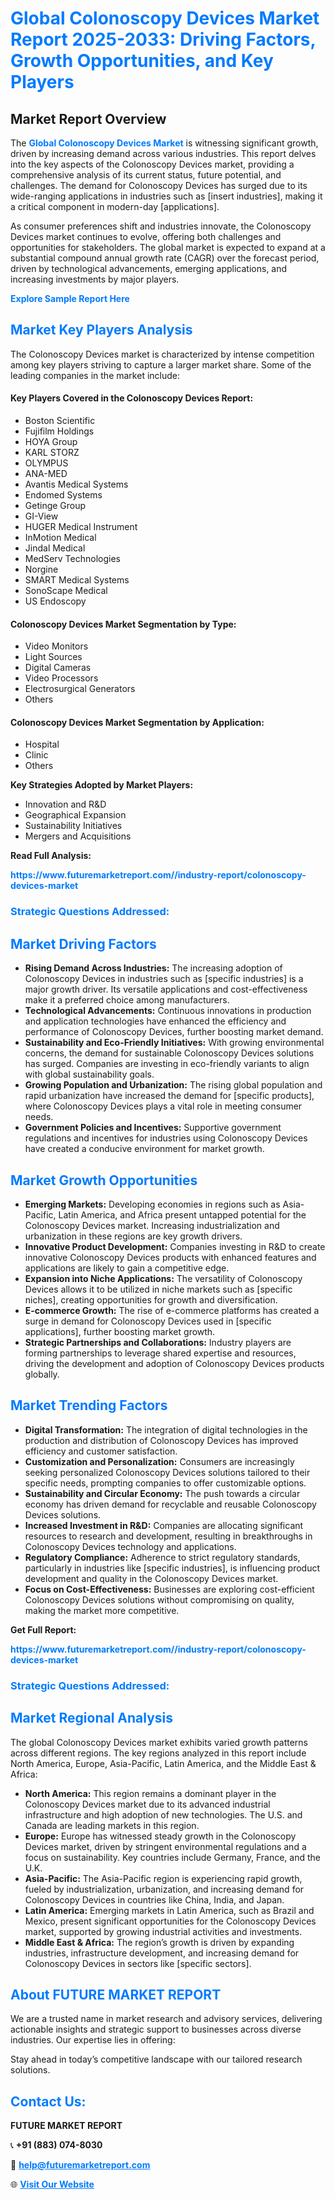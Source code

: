 <h1 style="color: #007BFF;">Global Colonoscopy Devices Market Report 2025-2033: Driving Factors, Growth Opportunities, and Key Players</h1>

<section id="overview">
<h2>Market Report Overview</h2>
<p>The <a href="https://www.futuremarketreport.com//industry-report/colonoscopy-devices-market" style="color: #007BFF; text-decoration: none;"><strong>Global Colonoscopy Devices Market</strong></a> is witnessing significant growth, driven by increasing demand across various industries. This report delves into the key aspects of the Colonoscopy Devices market, providing a comprehensive analysis of its current status, future potential, and challenges. The demand for Colonoscopy Devices has surged due to its wide-ranging applications in industries such as [insert industries], making it a critical component in modern-day [applications].</p>
<p>As consumer preferences shift and industries innovate, the Colonoscopy Devices market continues to evolve, offering both challenges and opportunities for stakeholders. The global market is expected to expand at a substantial compound annual growth rate (CAGR) over the forecast period, driven by technological advancements, emerging applications, and increasing investments by major players.</p>
</section>

<section id="overview">
<p><a href="https://www.futuremarketreport.com//request-sample/reportId=89645" style="color: #007BFF; text-decoration: none;"><strong>Explore Sample Report Here</strong></a></p>
</section>

<section id="key-players">
<h2 style="color: #007BFF;">Market Key Players Analysis</h2>
<p>The Colonoscopy Devices market is characterized by intense competition among key players striving to capture a larger market share. Some of the leading companies in the market include:</p>
<h4>Key Players Covered in the Colonoscopy Devices Report:</h4>
<ul><li>Boston Scientific</li><li>Fujifilm Holdings</li><li>HOYA Group</li><li>KARL STORZ</li><li>OLYMPUS</li><li>ANA-MED</li><li>Avantis Medical Systems</li><li>Endomed Systems</li><li>Getinge Group</li><li>GI-View</li><li>HUGER Medical Instrument</li><li>InMotion Medical</li><li>Jindal Medical</li><li>MedServ Technologies</li><li>Norgine</li><li>SMART Medical Systems</li><li>SonoScape Medical</li><li>US Endoscopy</li></ul>
<h4>Colonoscopy Devices Market Segmentation by Type:</h4>
<ul><li>Video Monitors</li><li>Light Sources</li><li>Digital Cameras</li><li>Video Processors</li><li>Electrosurgical Generators</li><li>Others</li></ul>

<h4>Colonoscopy Devices Market Segmentation by Application:</h4>
<ul><li>Hospital</li><li>Clinic</li><li>Others</li></ul>
<p><strong>Key Strategies Adopted by Market Players:</strong></p>
<ul>
<li>Innovation and R&D</li>
<li>Geographical Expansion</li>
<li>Sustainability Initiatives</li>
<li>Mergers and Acquisitions</li>
</ul>
</section>

<section>
<p><strong>Read Full Analysis: </strong></p><a href="https://www.futuremarketreport.com//industry-report/colonoscopy-devices-market" style="color: #007BFF; text-decoration: none;"><strong>https://www.futuremarketreport.com//industry-report/colonoscopy-devices-market</strong></a>
<h3 style="color: #007BFF;">Strategic Questions Addressed:</h3>
</section>

<section id="driving-factors">
<h2 style="color: #007BFF;">Market Driving Factors</h2>
<ul>
<li><strong>Rising Demand Across Industries:</strong> The increasing adoption of Colonoscopy Devices in industries such as [specific industries] is a major growth driver. Its versatile applications and cost-effectiveness make it a preferred choice among manufacturers.</li>
<li><strong>Technological Advancements:</strong> Continuous innovations in production and application technologies have enhanced the efficiency and performance of Colonoscopy Devices, further boosting market demand.</li>
<li><strong>Sustainability and Eco-Friendly Initiatives:</strong> With growing environmental concerns, the demand for sustainable Colonoscopy Devices solutions has surged. Companies are investing in eco-friendly variants to align with global sustainability goals.</li>
<li><strong>Growing Population and Urbanization:</strong> The rising global population and rapid urbanization have increased the demand for [specific products], where Colonoscopy Devices plays a vital role in meeting consumer needs.</li>
<li><strong>Government Policies and Incentives:</strong> Supportive government regulations and incentives for industries using Colonoscopy Devices have created a conducive environment for market growth.</li>
</ul>
</section>

<section id="growth-opportunities">
<h2 style="color: #007BFF;">Market Growth Opportunities</h2>
<ul>
<li><strong>Emerging Markets:</strong> Developing economies in regions such as Asia-Pacific, Latin America, and Africa present untapped potential for the Colonoscopy Devices market. Increasing industrialization and urbanization in these regions are key growth drivers.</li>
<li><strong>Innovative Product Development:</strong> Companies investing in R&D to create innovative Colonoscopy Devices products with enhanced features and applications are likely to gain a competitive edge.</li>
<li><strong>Expansion into Niche Applications:</strong> The versatility of Colonoscopy Devices allows it to be utilized in niche markets such as [specific niches], creating opportunities for growth and diversification.</li>
<li><strong>E-commerce Growth:</strong> The rise of e-commerce platforms has created a surge in demand for Colonoscopy Devices used in [specific applications], further boosting market growth.</li>
<li><strong>Strategic Partnerships and Collaborations:</strong> Industry players are forming partnerships to leverage shared expertise and resources, driving the development and adoption of Colonoscopy Devices products globally.</li>
</ul>
</section>

<section id="trending-factors">
<h2 style="color: #007BFF;">Market Trending Factors</h2>
<ul>
<li><strong>Digital Transformation:</strong> The integration of digital technologies in the production and distribution of Colonoscopy Devices has improved efficiency and customer satisfaction.</li>
<li><strong>Customization and Personalization:</strong> Consumers are increasingly seeking personalized Colonoscopy Devices solutions tailored to their specific needs, prompting companies to offer customizable options.</li>
<li><strong>Sustainability and Circular Economy:</strong> The push towards a circular economy has driven demand for recyclable and reusable Colonoscopy Devices solutions.</li>
<li><strong>Increased Investment in R&D:</strong> Companies are allocating significant resources to research and development, resulting in breakthroughs in Colonoscopy Devices technology and applications.</li>
<li><strong>Regulatory Compliance:</strong> Adherence to strict regulatory standards, particularly in industries like [specific industries], is influencing product development and quality in the Colonoscopy Devices market.</li>
<li><strong>Focus on Cost-Effectiveness:</strong> Businesses are exploring cost-efficient Colonoscopy Devices solutions without compromising on quality, making the market more competitive.</li>
</ul>
</section>

<section>
<p><strong>Get Full Report: </strong></p><a href="https://www.futuremarketreport.com//industry-report/colonoscopy-devices-market" style="color: #007BFF; text-decoration: none;"><strong>https://www.futuremarketreport.com//industry-report/colonoscopy-devices-market</strong></a>
<h3 style="color: #007BFF;">Strategic Questions Addressed:</h3>
</section>


<section id="regional-analysis">
<h2 style="color: #007BFF;">Market Regional Analysis</h2>
<p>The global Colonoscopy Devices market exhibits varied growth patterns across different regions. The key regions analyzed in this report include North America, Europe, Asia-Pacific, Latin America, and the Middle East & Africa:</p>
<ul>
<li><strong>North America:</strong> This region remains a dominant player in the Colonoscopy Devices market due to its advanced industrial infrastructure and high adoption of new technologies. The U.S. and Canada are leading markets in this region.</li>
<li><strong>Europe:</strong> Europe has witnessed steady growth in the Colonoscopy Devices market, driven by stringent environmental regulations and a focus on sustainability. Key countries include Germany, France, and the U.K.</li>
<li><strong>Asia-Pacific:</strong> The Asia-Pacific region is experiencing rapid growth, fueled by industrialization, urbanization, and increasing demand for Colonoscopy Devices in countries like China, India, and Japan.</li>
<li><strong>Latin America:</strong> Emerging markets in Latin America, such as Brazil and Mexico, present significant opportunities for the Colonoscopy Devices market, supported by growing industrial activities and investments.</li>
<li><strong>Middle East & Africa:</strong> The region’s growth is driven by expanding industries, infrastructure development, and increasing demand for Colonoscopy Devices in sectors like [specific sectors].</li>
</ul>
</section>

<footer>
<h2 style="color: #007BFF;">About FUTURE MARKET REPORT</h2>
<p>We are a trusted name in market research and advisory services, delivering actionable insights and strategic support to businesses across diverse industries. Our expertise lies in offering:</p>

<p>Stay ahead in today’s competitive landscape with our tailored research solutions.</p>

<h2 style="color: #007BFF;">Contact Us:</h2>
<p><strong>FUTURE MARKET REPORT</strong></p>
<p>📞 <strong>+91 (883) 074-8030</strong></p>
<p>📧 <strong><a href="mailto:help@futuremarketreport.com" style="color: #007BFF;">help@futuremarketreport.com</a></strong></p>
<p>🌐 <strong><a href="https://www.futuremarketreport.com/" style="color: #007BFF;">Visit Our Website</a></strong></p>
</footer>